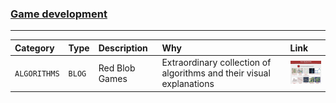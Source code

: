 ### <u>Game development</u>

---

| Category     | Type   | Description    | Why                                                                  | Link                                                                                                                  |
| :----------- | :----- | :------------- | :------------------------------------------------------------------- | :-------------------------------------------------------------------------------------------------------------------- |
| `ALGORITHMS` | `BLOG` | Red Blob Games | Extraordinary collection of algorithms and their visual explanations | [<img src="./thumbnails/thumbnail_redblobgames.jpg" alt="Red Blob Games" width="100">](https://www.redblobgames.com/) |
